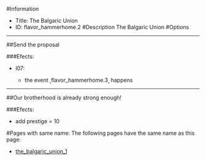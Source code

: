 #Information
 - Title: The Balgaric Union
 - ID: flavor_hammerhome.2
#Description
The Balgaric Union
#Options

___
##Send the proposal

###Efects:<ul><li>I07:</li><ul><li>the event ˻flavor_hammerhome.3˼ happens</li></ul></ul>

___
##Our brotherhood is already strong enough!

###Efects:<ul><li>add prestige = 10</li></ul>


#Pages with same name:
The following pages have the same name as this page:
 - [the_balgaric_union_1](the_balgaric_union_1.md)
